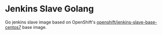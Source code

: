 # Jenkins Slave Golang

Go jenkins slave image based on OpenShift's [openshift/jenkins-slave-base-centos7](https://github.com/openshift/jenkins/tree/master/slave-base) base image.
